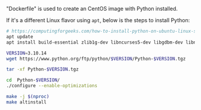 
"Dockerfile" is used to create an CentOS image with Python installed.

If it's a different Linux flavor using `apt`, below is the steps to install Python:
```sh
# https://computingforgeeks.com/how-to-install-python-on-ubuntu-linux-system/
apt update
apt install build-essential zlib1g-dev libncurses5-dev libgdbm-dev libnss3-dev libssl-dev libreadline-dev libffi-dev libsqlite3-dev wget libbz2-dev

VERSION=3.10.14
wget https://www.python.org/ftp/python/$VERSION/Python-$VERSION.tgz

tar -xf Python-$VERSION.tgz

cd  Python-$VERSION/
./configure --enable-optimizations

make -j $(nproc)
make altinstall
```
